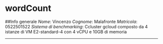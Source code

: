 # wordCount

##Info generale
<i>Nome</i>: Vincenzo
<i>Cognome</i>: Malafronte
<i>Matricola</i>: 0522501522
<i>Sistema di benchmarking</i>: Ccluster gcloud composto da 4 istanze di VM E2-standard-4 con 4 vCPU e 10GB di memoria 
***
